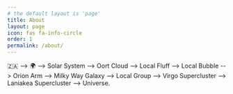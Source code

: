 ```yaml
---
# the default layout is 'page'
title: About
layout: page
icon: fas fa-info-circle
order: 1
permalink: /about/
---
```


🇿🇦 --> 🌍 --> Solar System --> Oort Cloud --> Local Fluff --> Local Bubble --> Orion Arm --> Milky Way Galaxy --> Local Group --> Virgo Supercluster --> Laniakea Supercluster --> Universe.